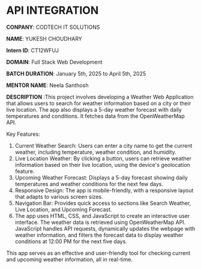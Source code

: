 # API INTEGRATION

**CONPANY**: CODTECH IT SOLUTIONS

**NAME**: YUKESH CHOUDHARY

**Intern ID**: CT12WFUJ

**DOMAIN**: Full Stack Web Development

**BATCH DURATION**: January 5th, 2025 to April 5th, 2025

**MENTOR NAME**: Neela Santhosh

**DESCRIPTION** :This project involves developing a Weather Web Application that allows users to search for weather information based on a city or their live location. The app also displays a 5-day weather forecast with daily temperatures and conditions. It fetches data from the OpenWeatherMap API.

Key Features:
1. Current Weather Search: Users can enter a city name to get the current weather, including temperature, weather condition, and humidity.
2. Live Location Weather: By clicking a button, users can retrieve weather information based on their live location, using the device's geolocation feature.
3. Upcoming Weather Forecast: Displays a 5-day forecast showing daily temperatures and weather conditions for the next few days.
4. Responsive Design: The app is mobile-friendly, with a responsive layout that adapts to various screen sizes.
5. Navigation Bar: Provides quick access to sections like Search Weather, Live Location, and Upcoming Forecast.
6. The app uses HTML, CSS, and JavaScript to create an interactive user interface. The weather data is retrieved using OpenWeatherMap API. JavaScript handles API requests, dynamically updates the webpage with weather information, and filters the forecast data to display weather conditions at 12:00 PM for the next five days.

This app serves as an effective and user-friendly tool for checking current and upcoming weather information, all in real-time.
